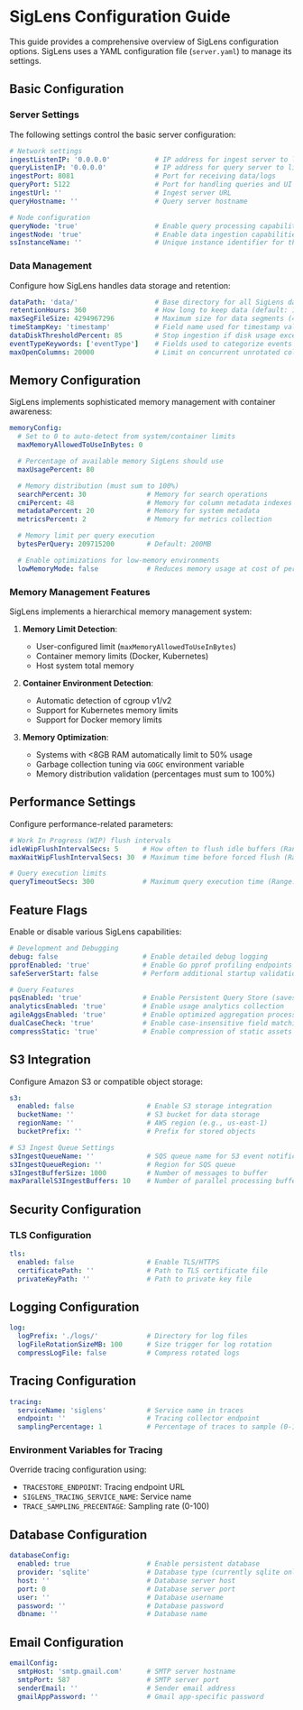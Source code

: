 # SigLens Configuration Guide

This guide provides a comprehensive overview of SigLens configuration options. SigLens uses a YAML configuration file (`server.yaml`) to manage its settings.

## Basic Configuration

### Server Settings

The following settings control the basic server configuration:

```yaml
# Network settings
ingestListenIP: '0.0.0.0'           # IP address for ingest server to listen on
queryListenIP: '0.0.0.0'            # IP address for query server to listen on
ingestPort: 8081                    # Port for receiving data/logs
queryPort: 5122                     # Port for handling queries and UI access
ingestUrl: ''                       # Ingest server URL
queryHostname: ''                   # Query server hostname

# Node configuration
queryNode: 'true'                   # Enable query processing capabilities
ingestNode: 'true'                  # Enable data ingestion capabilities
ssInstanceName: ''                  # Unique instance identifier for this SigLens server
```

### Data Management

Configure how SigLens handles data storage and retention:

```yaml
dataPath: 'data/'                   # Base directory for all SigLens data
retentionHours: 360                 # How long to keep data (default: 15 days)
maxSegFileSize: 4294967296          # Maximum size for data segments (4GB default)
timeStampKey: 'timestamp'           # Field name used for timestamp values
dataDiskThresholdPercent: 85        # Stop ingestion if disk usage exceeds this
eventTypeKeywords: ['eventType']    # Fields used to categorize events
maxOpenColumns: 20000               # Limit on concurrent unrotated columns
```

## Memory Configuration

SigLens implements sophisticated memory management with container awareness:

```yaml
memoryConfig:
  # Set to 0 to auto-detect from system/container limits
  maxMemoryAllowedToUseInBytes: 0

  # Percentage of available memory SigLens should use
  maxUsagePercent: 80

  # Memory distribution (must sum to 100%)
  searchPercent: 30               # Memory for search operations
  cmiPercent: 48                  # Memory for column metadata indexes
  metadataPercent: 20             # Memory for system metadata
  metricsPercent: 2               # Memory for metrics collection

  # Memory limit per query execution
  bytesPerQuery: 209715200        # Default: 200MB

  # Enable optimizations for low-memory environments
  lowMemoryMode: false            # Reduces memory usage at cost of performance
```

### Memory Management Features

SigLens implements a hierarchical memory management system:

1. **Memory Limit Detection**:

   - User-configured limit (`maxMemoryAllowedToUseInBytes`)
   - Container memory limits (Docker, Kubernetes)
   - Host system total memory

2. **Container Environment Detection**:

   - Automatic detection of cgroup v1/v2
   - Support for Kubernetes memory limits
   - Support for Docker memory limits

3. **Memory Optimization**:
   - Systems with \<8GB RAM automatically limit to 50% usage
   - Garbage collection tuning via `GOGC` environment variable
   - Memory distribution validation (percentages must sum to 100%)

## Performance Settings

Configure performance-related parameters:

```yaml
# Work In Progress (WIP) flush intervals
idleWipFlushIntervalSecs: 5      # How often to flush idle buffers (Range: 5-60 seconds)
maxWaitWipFlushIntervalSecs: 30  # Maximum time before forced flush (Range: 5-60 seconds)

# Query execution limits
queryTimeoutSecs: 300            # Maximum query execution time (Range: 60-1800 seconds)
```

## Feature Flags

Enable or disable various SigLens capabilities:

```yaml
# Development and Debugging
debug: false                     # Enable detailed debug logging
pprofEnabled: 'true'             # Enable Go pprof profiling endpoints
safeServerStart: false           # Perform additional startup validations

# Query Features
pqsEnabled: 'true'               # Enable Persistent Query Store (saves query history)
analyticsEnabled: 'true'         # Enable usage analytics collection
agileAggsEnabled: 'true'         # Enable optimized aggregation processing
dualCaseCheck: 'true'            # Enable case-insensitive field matching
compressStatic: 'true'           # Enable compression of static assets
```

## S3 Integration

Configure Amazon S3 or compatible object storage:

```yaml
s3:
  enabled: false                  # Enable S3 storage integration
  bucketName: ''                  # S3 bucket for data storage
  regionName: ''                  # AWS region (e.g., us-east-1)
  bucketPrefix: ''                # Prefix for stored objects

# S3 Ingest Queue Settings
s3IngestQueueName: ''             # SQS queue name for S3 event notifications
s3IngestQueueRegion: ''           # Region for SQS queue
s3IngestBufferSize: 1000          # Number of messages to buffer
maxParallelS3IngestBuffers: 10    # Number of parallel processing buffers
```

## Security Configuration

### TLS Configuration

```yaml
tls:
  enabled: false                  # Enable TLS/HTTPS
  certificatePath: ''             # Path to TLS certificate file
  privateKeyPath: ''              # Path to private key file
```

## Logging Configuration

```yaml
log:
  logPrefix: './logs/'            # Directory for log files
  logFileRotationSizeMB: 100      # Size trigger for log rotation
  compressLogFile: false          # Compress rotated logs
```

## Tracing Configuration

```yaml
tracing:
  serviceName: 'siglens'          # Service name in traces
  endpoint: ''                    # Tracing collector endpoint
  samplingPercentage: 1           # Percentage of traces to sample (0-100)
```

### Environment Variables for Tracing

Override tracing configuration using:

- `TRACESTORE_ENDPOINT`: Tracing endpoint URL
- `SIGLENS_TRACING_SERVICE_NAME`: Service name
- `TRACE_SAMPLING_PRECENTAGE`: Sampling rate (0-100)

## Database Configuration

```yaml
databaseConfig:
  enabled: true                   # Enable persistent database
  provider: 'sqlite'              # Database type (currently sqlite only)
  host: ''                        # Database server host
  port: 0                         # Database server port
  user: ''                        # Database username
  password: ''                    # Database password
  dbname: ''                      # Database name
```

## Email Configuration

```yaml
emailConfig:
  smtpHost: 'smtp.gmail.com'      # SMTP server hostname
  smtpPort: 587                   # SMTP server port
  senderEmail: ''                 # Sender email address
  gmailAppPassword: ''            # Gmail app-specific password
```
